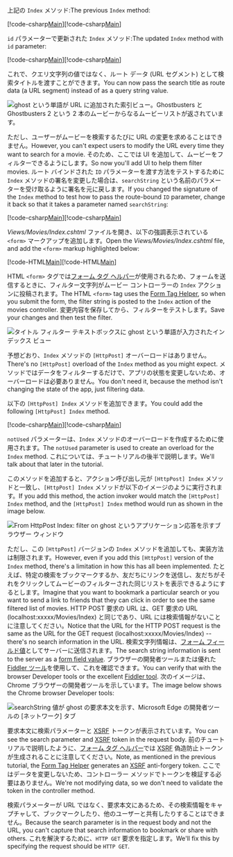 <!--
[!code-html[Main](../../tutorials/first-mvc-app/start-mvc/sample/MvcMovie/Views/Shared/_Layout.cshtml?highlight=7,31)]


[!code-csharp[Main](../../tutorials/first-mvc-app/start-mvc/sample/MvcMovie/Controllers/MoviesController.cs?name=snippet_1stSearch)]

[!code-csharp[Main](../../tutorials/first-mvc-app/start-mvc/sample/MvcMovie/Controllers/MoviesController.cs?name=snippet_SearchNull)]

![Index view](../../tutorials/first-mvc-app/search/_static/ghost.png)


[!code-csharp[Main](../../tutorials/first-mvc-app/start-mvc/sample/MvcMovie/Startup.cs?highlight=5&name=snippet_1)]

--> 

<span data-ttu-id="73e9c-101">上記の `Index` メソッド:</span><span class="sxs-lookup"><span data-stu-id="73e9c-101">The previous `Index` method:</span></span>

<span data-ttu-id="73e9c-102">[!code-csharp[Main](../../tutorials/first-mvc-app/start-mvc/sample/MvcMovie/Controllers/MoviesController.cs?highlight=1,8&name=snippet_1stSearch)]</span><span class="sxs-lookup"><span data-stu-id="73e9c-102">[!code-csharp[Main](../../tutorials/first-mvc-app/start-mvc/sample/MvcMovie/Controllers/MoviesController.cs?highlight=1,8&name=snippet_1stSearch)]</span></span>

<span data-ttu-id="73e9c-103">`id` パラメーターで更新された `Index` メソッド:</span><span class="sxs-lookup"><span data-stu-id="73e9c-103">The updated `Index` method with `id` parameter:</span></span>

<span data-ttu-id="73e9c-104">[!code-csharp[Main](../../tutorials/first-mvc-app/start-mvc/sample/MvcMovie/Controllers/MoviesController.cs?highlight=1,8&name=snippet_SearchID)]</span><span class="sxs-lookup"><span data-stu-id="73e9c-104">[!code-csharp[Main](../../tutorials/first-mvc-app/start-mvc/sample/MvcMovie/Controllers/MoviesController.cs?highlight=1,8&name=snippet_SearchID)]</span></span>

<span data-ttu-id="73e9c-105">これで、クエリ文字列の値ではなく、ルート データ (URL セグメント) として検索タイトルを渡すことができます。</span><span class="sxs-lookup"><span data-stu-id="73e9c-105">You can now pass the search title as route data (a URL segment) instead of as a query string value.</span></span>

![ghost という単語が URL に追加された索引ビュー。Ghostbusters と Ghostbusters 2 という 2 本のムービーからなるムービーリストが返されています。](../../tutorials/first-mvc-app/search/_static/g2.png)

<span data-ttu-id="73e9c-107">ただし、ユーザーがムービーを検索するたびに URL の変更を求めることはできません。</span><span class="sxs-lookup"><span data-stu-id="73e9c-107">However, you can't expect users to modify the URL every time they want to search for a movie.</span></span> <span data-ttu-id="73e9c-108">そのため、ここでは UI を追加して、ムービーをフィルターできるようにします。</span><span class="sxs-lookup"><span data-stu-id="73e9c-108">So now you'll add UI to help them filter movies.</span></span> <span data-ttu-id="73e9c-109">ルート バインドされた `ID` パラメーターを渡す方法をテストするために `Index` メソッドの署名を変更した場合は、`searchString` という名前のパラメーターを受け取るように署名を元に戻します。</span><span class="sxs-lookup"><span data-stu-id="73e9c-109">If you changed the signature of the `Index` method to test how to pass the route-bound `ID` parameter, change it back so that it takes a parameter named `searchString`:</span></span>

<span data-ttu-id="73e9c-110">[!code-csharp[Main](../../tutorials/first-mvc-app/start-mvc/sample/MvcMovie/Controllers/MoviesController.cs?highlight=1&name=snippet_1stSearch)]</span><span class="sxs-lookup"><span data-stu-id="73e9c-110">[!code-csharp[Main](../../tutorials/first-mvc-app/start-mvc/sample/MvcMovie/Controllers/MoviesController.cs?highlight=1&name=snippet_1stSearch)]</span></span>

<span data-ttu-id="73e9c-111">*Views/Movies/Index.cshtml* ファイルを開き、以下の強調表示されている `<form>` マークアップを追加します。</span><span class="sxs-lookup"><span data-stu-id="73e9c-111">Open the *Views/Movies/Index.cshtml* file, and add the `<form>` markup highlighted below:</span></span>

<span data-ttu-id="73e9c-112">[!code-HTML[Main](../../tutorials/first-mvc-app/start-mvc/sample/MvcMovie/Views/Movies/IndexForm1.cshtml?highlight=10-16&range=4-21)]</span><span class="sxs-lookup"><span data-stu-id="73e9c-112">[!code-HTML[Main](../../tutorials/first-mvc-app/start-mvc/sample/MvcMovie/Views/Movies/IndexForm1.cshtml?highlight=10-16&range=4-21)]</span></span>

<span data-ttu-id="73e9c-113">HTML `<form>` タグでは[フォーム タグ ヘルパー](../../mvc/views/working-with-forms.md)が使用されるため、フォームを送信するときに、フィルター文字列がムービー コントローラーの `Index` アクションに投稿されます。</span><span class="sxs-lookup"><span data-stu-id="73e9c-113">The HTML `<form>` tag uses the [Form Tag Helper](../../mvc/views/working-with-forms.md), so when you submit the form, the filter string is posted to the `Index` action of the movies controller.</span></span> <span data-ttu-id="73e9c-114">変更内容を保存してから、フィルターをテストします。</span><span class="sxs-lookup"><span data-stu-id="73e9c-114">Save your changes and then test the filter.</span></span>

![タイトル フィルター テキストボックスに ghost という単語が入力されたインデックス ビュー](../../tutorials/first-mvc-app/search/_static/filter.png)

<span data-ttu-id="73e9c-116">予想どおり、`Index` メソッドの `[HttpPost]` オーバーロードはありません。</span><span class="sxs-lookup"><span data-stu-id="73e9c-116">There's no `[HttpPost]` overload of the `Index` method as you might expect.</span></span> <span data-ttu-id="73e9c-117">メソッドではデータをフィルターするだけで、アプリの状態を変更しないため、オーバーロードは必要ありません。</span><span class="sxs-lookup"><span data-stu-id="73e9c-117">You don't need it, because the method isn't changing the state of the app, just filtering data.</span></span>

<span data-ttu-id="73e9c-118">以下の `[HttpPost] Index` メソッドを追加できます。</span><span class="sxs-lookup"><span data-stu-id="73e9c-118">You could add the following `[HttpPost] Index` method.</span></span>

<span data-ttu-id="73e9c-119">[!code-csharp[Main](../../tutorials/first-mvc-app/start-mvc/sample/MvcMovie/Controllers/MoviesController.cs?highlight=1&name=snippet_SearchPost)]</span><span class="sxs-lookup"><span data-stu-id="73e9c-119">[!code-csharp[Main](../../tutorials/first-mvc-app/start-mvc/sample/MvcMovie/Controllers/MoviesController.cs?highlight=1&name=snippet_SearchPost)]</span></span>

<span data-ttu-id="73e9c-120">`notUsed` パラメーターは、`Index` メソッドのオーバーロードを作成するために使用されます。</span><span class="sxs-lookup"><span data-stu-id="73e9c-120">The `notUsed` parameter is used to create an overload for the `Index` method.</span></span> <span data-ttu-id="73e9c-121">これについては、チュートリアルの後半で説明します。</span><span class="sxs-lookup"><span data-stu-id="73e9c-121">We'll talk about that later in the tutorial.</span></span>

<span data-ttu-id="73e9c-122">このメソッドを追加すると、アクション呼び出し元が `[HttpPost] Index` メソッドと一致し、`[HttpPost] Index` メソッドが以下のイメージのように実行されます。</span><span class="sxs-lookup"><span data-stu-id="73e9c-122">If you add this method, the action invoker would match the `[HttpPost] Index` method, and the `[HttpPost] Index` method would run as shown in the image below.</span></span>

![From HttpPost Index: filter on ghost というアプリケーション応答を示すブラウザー ウィンドウ](../../tutorials/first-mvc-app/search/_static/fo.png)

<span data-ttu-id="73e9c-124">ただし、この `[HttpPost]` バージョンの `Index` メソッドを追加しても、実装方法は制限されます。</span><span class="sxs-lookup"><span data-stu-id="73e9c-124">However, even if you add this `[HttpPost]` version of the `Index` method, there's a limitation in how this has all been implemented.</span></span> <span data-ttu-id="73e9c-125">たとえば、特定の検索をブックマークするか、友だちにリンクを送信し、友だちがそれをクリックしてムービーのフィルターされた同じリストを表示できるようにするとします。</span><span class="sxs-lookup"><span data-stu-id="73e9c-125">Imagine that you want to bookmark a particular search or you want to send a link to friends that they can click in order to see the same filtered list of movies.</span></span> <span data-ttu-id="73e9c-126">HTTP POST 要求の URL は、GET 要求の URL (localhost:xxxxx/Movies/Index) と同じであり、URL には検索情報がないことに注意してください。</span><span class="sxs-lookup"><span data-stu-id="73e9c-126">Notice that the URL for the HTTP POST request is the same as the URL for the GET request (localhost:xxxxx/Movies/Index) -- there's no search information in the URL.</span></span> <span data-ttu-id="73e9c-127">検索文字列情報は、[フォーム フィールド値](https://developer.mozilla.org/docs/Web/Guide/HTML/Forms/Sending_and_retrieving_form_data)としてサーバーに送信されます。</span><span class="sxs-lookup"><span data-stu-id="73e9c-127">The search string information is sent to the server as a [form field value](https://developer.mozilla.org/docs/Web/Guide/HTML/Forms/Sending_and_retrieving_form_data).</span></span> <span data-ttu-id="73e9c-128">ブラウザーの開発者ツールまたは優れた [Fiddler ツール](http://www.telerik.com/fiddler)を使用して、これを確認できます。</span><span class="sxs-lookup"><span data-stu-id="73e9c-128">You can verify that with the browser Developer tools or the excellent [Fiddler tool](http://www.telerik.com/fiddler).</span></span> <span data-ttu-id="73e9c-129">次のイメージは、Chrome ブラウザーの開発者ツールを示しています。</span><span class="sxs-lookup"><span data-stu-id="73e9c-129">The image below shows the Chrome browser Developer tools:</span></span>

![searchString 値が ghost の要求本文を示す、Microsoft Edge の開発者ツールの [ネットワーク] タブ](../../tutorials/first-mvc-app/search/_static/f12_rb.png)

<span data-ttu-id="73e9c-131">要求本文に検索パラメーターと [XSRF](../../security/anti-request-forgery.md) トークンが表示されています。</span><span class="sxs-lookup"><span data-stu-id="73e9c-131">You can see the search parameter and [XSRF](../../security/anti-request-forgery.md) token in the request body.</span></span> <span data-ttu-id="73e9c-132">前のチュートリアルで説明したように、[フォーム タグ ヘルパー](../../mvc/views/working-with-forms.md)では [XSRF](../../security/anti-request-forgery.md) 偽造防止トークンが生成されることに注意してください。</span><span class="sxs-lookup"><span data-stu-id="73e9c-132">Note, as mentioned in the previous tutorial, the [Form Tag Helper](../../mvc/views/working-with-forms.md) generates an [XSRF](../../security/anti-request-forgery.md) anti-forgery token.</span></span> <span data-ttu-id="73e9c-133">ここではデータを変更しないため、コントローラー メソッドでトークンを検証する必要はありません。</span><span class="sxs-lookup"><span data-stu-id="73e9c-133">We're not modifying data, so we don't need to validate the token in the controller method.</span></span>

<span data-ttu-id="73e9c-134">検索パラメーターが URL ではなく、要求本文にあるため、その検索情報をキャプチャして、ブックマークしたり、他のユーザーと共有したりすることはできません。</span><span class="sxs-lookup"><span data-stu-id="73e9c-134">Because the search parameter is in the request body and not the URL, you can't capture that search information to bookmark or share with others.</span></span> <span data-ttu-id="73e9c-135">これを解決するために、`HTTP GET` 要求を指定します。</span><span class="sxs-lookup"><span data-stu-id="73e9c-135">We'll fix this by specifying the request should be `HTTP GET`.</span></span>